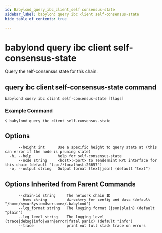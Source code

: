 ```yaml
---
id: Babylond_query_ibc_client_self-consensus-state
sidebar_label: babylond query ibc client self-consensus-state
hide_table_of_contents: true

---
```


# babylond query ibc client self-consensus-state
Query the self-consensus state for this chain.
## query ibc client self-consensus-state command
```
babylond query ibc client self-consensus-state [flags]
```
### Example Command
```
$ babylond query ibc client self-consensus-state
```
## Options
```
      --height int      Use a specific height to query state at (this can error if the node is pruning state)
  -h, --help            help for self-consensus-state
      --node string     <host>:<port> to Tendermint RPC interface for this chain (default "tcp://localhost:26657")
  -o, --output string   Output format (text|json) (default "text")
```
## Options Inherited from Parent Commands
```
      --chain-id string     The network chain ID
      --home string         directory for config and data (default "/home/<yourSystemUsername>/.babylond")
      --log_format string   The logging format (json|plain) (default "plain")
      --log_level string    The logging level (trace|debug|info|warn|error|fatal|panic) (default "info")
      --trace               print out full stack trace on errors
```